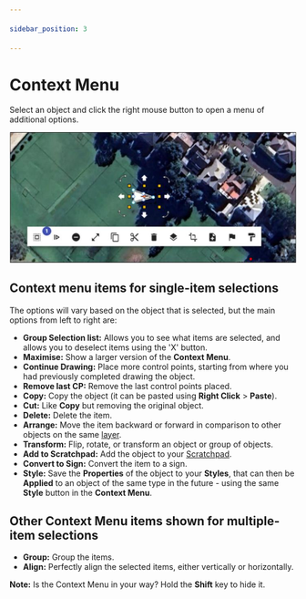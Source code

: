 ```yaml
---

sidebar_position: 3

---
```

# Context Menu

Select an object and click the right mouse button to open a menu of additional options.

![context menu](./assets/context-overview.jpg)

## Context menu items for single-item selections

The options will vary based on the object that is selected, but the main options from left to right are:

* **Group Selection list:** Allows you to see what items are selected, and allows you to deselect items using the 'X' button.
* **Maximise:** Show a larger version of the **Context Menu**.
* **Continue Drawing:** Place more control points, starting from where you had previously completed drawing the object.
* **Remove last CP:** Remove the last control points placed.
* **Copy:** Copy the object (it can be pasted using **Right Click** > **Paste**).
* **Cut:** Like **Copy** but removing the original object.
* **Delete:** Delete the item.
* **Arrange:** Move the item backward or forward in comparison to other objects on the same [layer](/rapid-online/rapidplan-online-workspace/layers-palette.md).
* **Transform:** Flip, rotate, or transform an object or group of objects.
* **Add to Scratchpad:** Add the object to your [Scratchpad](/rapid-online/rapidplan-online-workspace/scratchpad-palette.md).
* **Convert to Sign:** Convert the item to a sign.
* **Style:** Save the **Properties** of the object to your **Styles**, that can then be **Applied** to an object of the same type in the future - using the same **Style** button in the **Context Menu**.

## Other Context Menu items shown for multiple-item selections

* **Group:** Group the items.
* **Align:** Perfectly align the selected items, either vertically or horizontally.

**Note:** Is the Context Menu in your way? Hold the **Shift** key to hide it.

